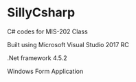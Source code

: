 # SillyCsharp
C# codes for MIS-202 Class

Built using Microsoft Visual Studio 2017 RC

.Net framework 4.5.2

Windows Form Application

